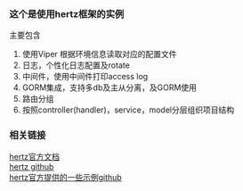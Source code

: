### 这个是使用hertz框架的实例
主要包含
1. 使用Viper 根据环境信息读取对应的配置文件 
2. 日志，个性化日志配置及rotate
3. 中间件，使用中间件打印access log
4. GORM集成，支持多db及主从分离，及GORM使用
5. 路由分组
6. 按照controller(handler)，service，model分层组织项目结构

### 相关链接
[hertz官方文档](https://www.cloudwego.io/zh/docs/hertz/tutorials/basic-feature/middleware/basic-auth/)  
[hertz github](https://github.com/cloudwego/hertz)  
[hertz官方提供的一些示例github](https://github.com/cloudwego/hertz-examples/tree/main)
